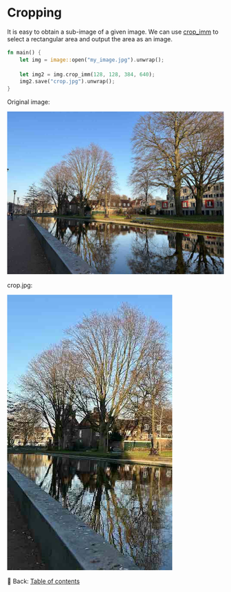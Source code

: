 # Cropping

It is easy to obtain a sub-image of a given image.
We can use [crop_imm](https://docs.rs/image/latest/image/enum.DynamicImage.html#method.crop_imm) to select a rectangular area and output the area as an image.

```rust
fn main() {
    let img = image::open("my_image.jpg").unwrap();

    let img2 = img.crop_imm(128, 128, 384, 640);
    img2.save("crop.jpg").unwrap();
}
```

Original image:

![my_image](./image/my_image.jpg)

crop.jpg:

![crop](./image/crop.jpg)

<!-- :arrow_right:  Next:  -->

:blue_book: Back: [Table of contents](./../README.md)
